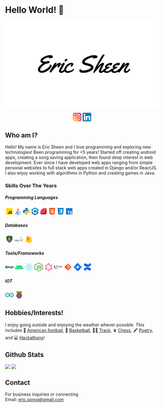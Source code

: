 # Hello World! 👋

![Eric Sheen](./images/Eric_Sheen.png)

<p align="center">
    <img src="./images/instagram.svg" width="28" height="28">
    <img src="./images/linkedin.svg" width="28" height="28">
</p>

## Who am I? 
Hello! My name is Eric Sheen and I love programming and exploring new technologies! Been programming for <5 years! Started off creating android apps, creating a song saving application, then found deep interest in web development. Ever since I have developed web apps ranging from simple personal websites to full stack web apps created in Django and/or ReactJS. I also enjoy working with algorithms in Python and creating games in Java. 

### Skills Over The Years
##### Programming Languages
<img align="left" src="./images/javascript.svg" width="28" height="28">
<img align-items="left" src="./images/typescript.svg" width="28" height="28">
<img align="left" src="./images/java.svg" width="28" height="28">
<img align="left" src="./images/python.svg" width="28" height="28">
<img align="left" src="./images/c++.svg" width="28" height="28">
<img align="left" src="./images/ruby.svg" width="28" height="28">
<img align="left" src="./images/html.svg" width="28" height="28">
<img align="left" src="./images/css3.svg" width="28" height="28">

#####  Databases
<img src="./images/mongodb.svg" width="28" height="28">
<img src="./images/mysql.svg" width="28" height="28">
<img src="./images/firebase.svg" width="28" height="28">

#####  Tools/Frameworks
<img src="./images/django.svg" width="28" height="28">
<img src="./images/android.svg" width="28" height="28">
<img src="./images/react.svg" width="28" height="28">
<img src="./images/node.png" width="28" height="28">
<img src="./images/graphql.svg" width="28" height="28">
<img src="./images/flask.svg" width="28" height="28">
<img src="./images/git.svg" width="28" height="28">
<img src="./images/jira.svg" width="28" height="28">
<img src="./images/confluence.svg" width="28" height="28">

##### IOT
<img src="./images/arduino.svg" width="28" height="28">
<img src="./images/raspberry-pi.svg" width="28" height="28">

## Hobbies/Interests!
I enjoy going outside and enjoying the weather whever possible. This includes 🏈 <u>American football</u>, 🏀 <u>Basketball</u>, 🏃‍♂️ <u>Track</u>, ♛ <u>Chess</u>, 🖋️ <u>Poetry</u>, and 💻 <u>Hackathons</u>! 

## Github Stats

<img height="150px" src="https://github-readme-stats.vercel.app/api?username=eric-prog&hide_border=true&show_icons=true&include_all_commits=false&count_private=true&line_height=24&text_color=ffffff&icon_color=ffffff&bg_color=0,fd1d1d,e1306c,c13584,833ab4&title_color=ffffff"/> <img height="150px" src="https://github-readme-stats.vercel.app/api/top-langs/?username=eric-prog&hide=html&hide_border=true&card_width=320&layout=compact&langs_count=7&text_color=ffffff&icon_color=ffffff&bg_color=0,833ab4,5851db,405de6&title_color=ffffff"/>

## Contact
For business inquiries or connecting\
Email: eric.sprog@gmail.com
